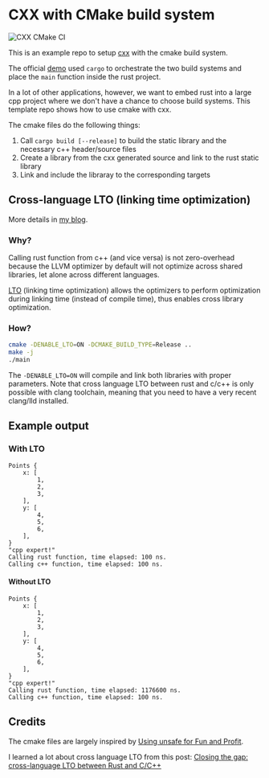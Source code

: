 # CXX with CMake build system
![CXX CMake CI](https://github.com/XiangpengHao/cxx-cmake-example/workflows/CXX%20CMake%20CI/badge.svg)

This is an example repo to setup [cxx](https://github.com/dtolnay/cxx) with the cmake build system.

The official [demo](https://github.com/dtolnay/cxx/tree/master/demo) used `cargo` to orchestrate the two build systems and place the `main` function inside the rust project.

In a lot of other applications, however, we want to embed rust into a large cpp project where we don't have a chance to choose build systems.
This template repo shows how to use cmake with cxx.


The cmake files do the following things:
1. Call `cargo build [--release]` to build the static library and the necessary c++ header/source files
2. Create a library from the cxx generated source and link to the rust static library
3. Link and include the libraray to the corresponding targets


## Cross-language LTO (linking time optimization)
More details in [my blog](https://blog.haoxp.xyz/posts/cross-lang-lto-guide/).

### Why?
Calling rust function from c++ (and vice versa) is not zero-overhead because the LLVM optimizer by default will not optimize across shared libraries, let alone across different languages.

[LTO](https://llvm.org/docs/LinkTimeOptimization.html) (linking time optimization) allows the optimizers to perform optimization during linking time (instead of compile time), thus enables cross library optimization.

### How?
```bash
cmake -DENABLE_LTO=ON -DCMAKE_BUILD_TYPE=Release ..
make -j
./main
```

The `-DENABLE_LTO=ON` will compile and link both libraries with proper parameters.
Note that cross language LTO between rust and c/c++ is only possible with clang toolchain, 
meaning that you need to have a very recent clang/lld installed.

## Example output

### With LTO
```
Points {
    x: [
        1,
        2,
        3,
    ],
    y: [
        4,
        5,
        6,
    ],
}
"cpp expert!"
Calling rust function, time elapsed: 100 ns.
Calling c++ function, time elapsed: 100 ns.
```

#### Without LTO
```
Points {
    x: [
        1,
        2,
        3,
    ],
    y: [
        4,
        5,
        6,
    ],
}
"cpp expert!"
Calling rust function, time elapsed: 1176600 ns.
Calling c++ function, time elapsed: 100 ns.
```


## Credits
The cmake files are largely inspired by [Using unsafe for Fun and Profit](https://github.com/Michael-F-Bryan/rust-ffi-guide).

I learned a lot about cross language LTO from this post: [Closing the gap: cross-language LTO between Rust and C/C++](https://blog.llvm.org/2019/09/closing-gap-cross-language-lto-between.html)
